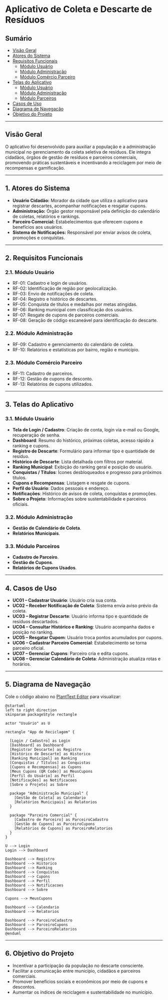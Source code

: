 # Aplicativo de Coleta e Descarte de Resíduos

## Sumário
- [Visão Geral](#visão-geral)
- [Atores do Sistema](#1-atores-do-sistema)
- [Requisitos Funcionais](#2-requisitos-funcionais)
  - [Módulo Usuário](#21-módulo-usuário)
  - [Módulo Administração](#22-módulo-administração)
  - [Módulo Comércio Parceiro](#23-módulo-comércio-parceiro)
- [Telas do Aplicativo](#3-telas-do-aplicativo)
  - [Módulo Usuário](#31-módulo-usuário)
  - [Módulo Administração](#32-módulo-administração)
  - [Módulo Parceiros](#33-módulo-parceiros)
- [Casos de Uso](#4-casos-de-uso)
- [Diagrama de Navegação](#5-diagrama-de-navegação)
- [Objetivo do Projeto](#6-objetivo-do-projeto)

---

## Visão Geral
O aplicativo foi desenvolvido para auxiliar a população e a administração municipal no gerenciamento da coleta seletiva de resíduos. Ele integra cidadãos, órgãos de gestão de resíduos e parceiros comerciais, promovendo práticas sustentáveis e incentivando a reciclagem por meio de recompensas e gamificação.

---

## 1. Atores do Sistema
- **Usuário Cidadão:** Morador da cidade que utiliza o aplicativo para registrar descartes, acompanhar notificações e resgatar cupons.  
- **Administração:** Órgão gestor responsável pela definição do calendário de coletas, relatórios e rankings.  
- **Parceiro Comercial:** Estabelecimentos que oferecem cupons e benefícios aos usuários.  
- **Sistema de Notificações:** Responsável por enviar avisos de coleta, promoções e conquistas.

---

## 2. Requisitos Funcionais

### 2.1. Módulo Usuário
- RF-01: Cadastro e login de usuários.  
- RF-02: Identificação de região por geolocalização.  
- RF-03: Envio de notificações de coleta.  
- RF-04: Registro e histórico de descartes.  
- RF-05: Conquista de títulos e medalhas por metas atingidas.  
- RF-06: Ranking municipal com classificação dos usuários.  
- RF-07: Resgate de cupons de parceiros comerciais.  
- RF-08: Geração de código escaneável para identificação do descarte.  

### 2.2. Módulo Administração
- RF-09: Cadastro e gerenciamento do calendário de coleta.  
- RF-10: Relatórios e estatísticas por bairro, região e município.  

### 2.3. Módulo Comércio Parceiro
- RF-11: Cadastro de parceiros.  
- RF-12: Gestão de cupons de desconto.  
- RF-13: Relatórios de cupons utilizados.  

---

## 3. Telas do Aplicativo

### 3.1. Módulo Usuário
- **Tela de Login / Cadastro**: Criação de conta, login via e-mail ou Google, recuperação de senha.  
- **Dashboard**: Resumo do histórico, próximas coletas, acesso rápido a ranking e cupons.  
- **Registro de Descarte**: Formulário para informar tipo e quantidade de resíduo.  
- **Histórico de Descarte**: Lista detalhada com filtros por material.  
- **Ranking Municipal**: Exibição do ranking geral e posição do usuário.  
- **Conquistas / Títulos**: Ícones desbloqueados e progresso para próximos títulos.  
- **Cupons e Recompensas**: Listagem e resgate de cupons.  
- **Perfil do Usuário**: Dados pessoais e endereço.  
- **Notificações**: Histórico de avisos de coleta, conquistas e promoções.  
- **Sobre o Projeto**: Informações sobre sustentabilidade e parceiros oficiais.  

### 3.2. Módulo Administração
- **Gestão de Calendário de Coleta**.  
- **Relatórios Municipais**.  

### 3.3. Módulo Parceiros
- **Cadastro de Parceiro**.  
- **Gestão de Cupons**.  
- **Relatórios de Cupons Usados**.  

---

## 4. Casos de Uso
- **UC01 – Cadastrar Usuário**: Usuário cria sua conta.  
- **UC02 – Receber Notificação de Coleta**: Sistema envia aviso prévio da coleta.  
- **UC03 – Registrar Descarte**: Usuário informa tipo e quantidade de resíduos descartados.  
- **UC04 – Consultar Histórico e Ranking**: Usuário acompanha dados e posição no ranking.  
- **UC05 – Resgatar Cupom**: Usuário troca pontos acumulados por cupons.  
- **UC06 – Cadastrar Parceiro Comercial**: Estabelecimento se torna parceiro oficial.  
- **UC07 – Gerenciar Cupons**: Parceiro cria e edita cupons.  
- **UC08 – Gerenciar Calendário de Coleta**: Administração atualiza rotas e horários.  

---

## 5. Diagrama de Navegação
Cole o código abaixo no [PlantText Editor](https://www.planttext.com/) para visualizar:

```plantuml
@startuml
left to right direction
skinparam packageStyle rectangle

actor "Usuário" as U

rectangle "App de Reciclagem" {

  [Login / Cadastro] as Login
  [Dashboard] as Dashboard
  [Registrar Descarte] as Registro
  [Histórico de Descarte] as Historico
  [Ranking Municipal] as Ranking
  [Conquistas / Títulos] as Conquistas
  [Cupons e Recompensas] as Cupons
  [Meus Cupons (QR Code)] as MeusCupons
  [Perfil do Usuário] as Perfil
  [Notificações] as Notificacoes
  [Sobre o Projeto] as Sobre

  package "Administração Municipal" {
    [Gestão de Coleta] as Calendario
    [Relatórios Municipais] as Relatorios
  }

  package "Parceiro Comercial" {
    [Cadastro de Parceiro] as ParceiroCadastro
    [Gestão de Cupons] as ParceiroCupons
    [Relatórios de Cupons] as ParceiroRelatorios
  }
}

U --> Login
Login --> Dashboard

Dashboard --> Registro
Dashboard --> Historico
Dashboard --> Ranking
Dashboard --> Conquistas
Dashboard --> Cupons
Dashboard --> Perfil
Dashboard --> Notificacoes
Dashboard --> Sobre

Cupons --> MeusCupons

Dashboard --> Calendario
Dashboard --> Relatorios

Dashboard --> ParceiroCadastro
Dashboard --> ParceiroCupons
Dashboard --> ParceiroRelatorios
@enduml
```

---

## 6. Objetivo do Projeto
- Incentivar a participação da população no descarte consciente.  
- Facilitar a comunicação entre município, cidadãos e parceiros comerciais.  
- Promover benefícios sociais e econômicos por meio de cupons e descontos.  
- Aumentar os índices de reciclagem e sustentabilidade no município.  
